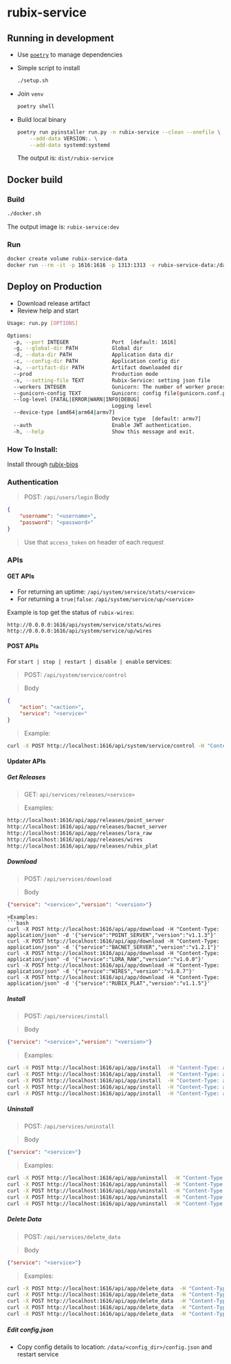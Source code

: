# rubix-service

## Running in development

- Use [`poetry`](https://github.com/python-poetry/poetry) to manage dependencies
- Simple script to install

    ```bash
    ./setup.sh
    ```

- Join `venv`

    ```bash
    poetry shell
    ```

- Build local binary

    ```bash
    poetry run pyinstaller run.py -n rubix-service --clean --onefile \
        --add-data VERSION:. \
        --add-data systemd:systemd
    ```

  The output is: `dist/rubix-service`

## Docker build

### Build

```bash
./docker.sh
```

The output image is: `rubix-service:dev`

### Run

```bash
docker create volume rubix-service-data
docker run --rm -it -p 1616:1616 -p 1313:1313 -v rubix-service-data:/data --name rubix-service rubix-service:dev
```

## Deploy on Production

- Download release artifact
- Review help and start
```bash
Usage: run.py [OPTIONS]

Options:
  -p, --port INTEGER              Port  [default: 1616]
  -g, --global-dir PATH           Global dir
  -d, --data-dir PATH             Application data dir
  -c, --config-dir PATH           Application config dir
  -a, --artifact-dir PATH         Artifact downloaded dir
  --prod                          Production mode
  -s, --setting-file TEXT         Rubix-Service: setting json file
  --workers INTEGER               Gunicorn: The number of worker processes for handling requests.
  --gunicorn-config TEXT          Gunicorn: config file(gunicorn.conf.py)
  --log-level [FATAL|ERROR|WARN|INFO|DEBUG]
                                  Logging level
  --device-type [amd64|arm64|armv7]
                                  Device type  [default: armv7]
  --auth                          Enable JWT authentication.
  -h, --help                      Show this message and exit.
```

### How To Install:

Install through [rubix-bios](https://github.com/NubeIO/rubix-bios)


### Authentication

> POST: `/api/users/login`
> Body
```json
{
    "username": "<username>",
    "password": "<password>"
}
```
> Use that `access_token` on header of each request

### APIs

#### GET APIs

- For returning an uptime: `/api/system/service/stats/<service>`
- For returning a `true|false`: `/api/system/service/up/<service>`


Example is top get the status of `rubix-wires`:
```
http://0.0.0.0:1616/api/system/service/stats/wires
http://0.0.0.0:1616/api/system/service/up/wires
```


#### POST APIs

For `start | stop | restart | disable | enable` services: 

> POST: `/api/system/service/control`

> Body
```json
{
    "action": "<action>",
    "service": "<service>"
}
```

> Example:
```bash
curl -X POST http://localhost:1616/api/system/service/control -H "Content-Type: application/json" -d '{"action": "restart","service":"wires"}'
```


#### Updater APIs

##### Get Releases

> GET: `api/services/releases/<service>`

>Examples:
```bash
http://localhost:1616/api/app/releases/point_server
http://localhost:1616/api/app/releases/bacnet_server
http://localhost:1616/api/app/releases/lora_raw
http://localhost:1616/api/app/releases/wires
http://localhost:1616/api/app/releases/rubix_plat
```

##### Download

> POST: `/api/services/download`

> Body
```json
{"service": "<service>","version": "<version>"}
```

```
>Examples:
```bash
curl -X POST http://localhost:1616/api/app/download -H "Content-Type: application/json" -d '{"service":"POINT_SERVER","version":"v1.1.3"}'
curl -X POST http://localhost:1616/api/app/download -H "Content-Type: application/json" -d '{"service":"BACNET_SERVER","version":"v1.2.1"}'
curl -X POST http://localhost:1616/api/app/download -H "Content-Type: application/json" -d '{"service":"LORA_RAW","version":"v1.0.0"}'
curl -X POST http://localhost:1616/api/app/download -H "Content-Type: application/json" -d '{"service":"WIRES","version":"v1.8.7"}'
curl -X POST http://localhost:1616/api/app/download -H "Content-Type: application/json" -d '{"service":"RUBIX_PLAT","version":"v1.1.5"}'
```

##### Install

> POST: `/api/services/install`

> Body
```json
{"service": "<service>","version": "<version>"}
```

> Examples:
```bash
curl -X POST http://localhost:1616/api/app/install  -H "Content-Type: application/json" -d '{"service":"POINT_SERVER","version":"v1.1.3"}'
curl -X POST http://localhost:1616/api/app/install  -H "Content-Type: application/json" -d '{"service":"BACNET_SERVER","version":"v1.2.1"}'
curl -X POST http://localhost:1616/api/app/install  -H "Content-Type: application/json" -d '{"service":"LORA_RAW","version":"v1.0.0"}'
curl -X POST http://localhost:1616/api/app/install  -H "Content-Type: application/json" -d '{"service":"WIRES","version":"v1.8.7"}'
curl -X POST http://localhost:1616/api/app/install  -H "Content-Type: application/json" -d '{"service":"RUBIX_PLAT","version":"v1.1.5"}'
```

##### Uninstall

> POST: `/api/services/uninstall`

> Body
```json
{"service": "<service>"}
```

> Examples:
```bash
curl -X POST http://localhost:1616/api/app/uninstall  -H "Content-Type: application/json" -d '{"service":"POINT_SERVER"}'
curl -X POST http://localhost:1616/api/app/uninstall  -H "Content-Type: application/json" -d '{"service":"BACNET_SERVER"}'
curl -X POST http://localhost:1616/api/app/uninstall  -H "Content-Type: application/json" -d '{"service":"LORA_RAW"}'
curl -X POST http://localhost:1616/api/app/uninstall  -H "Content-Type: application/json" -d '{"service":"WIRES"}'
curl -X POST http://localhost:1616/api/app/uninstall  -H "Content-Type: application/json" -d '{"service":"RUBIX_PLAT"}'
```

##### Delete Data

> POST: `/api/services/delete_data`

> Body
```json
{"service": "<service>"}
```

> Examples:
```bash
curl -X POST http://localhost:1616/api/app/delete_data  -H "Content-Type: application/json" -d '{"service":"POINT_SERVER"}'
curl -X POST http://localhost:1616/api/app/delete_data  -H "Content-Type: application/json" -d '{"service":"BACNET_SERVER"}'
curl -X POST http://localhost:1616/api/app/delete_data  -H "Content-Type: application/json" -d '{"service":"LORA_RAW"}'
curl -X POST http://localhost:1616/api/app/delete_data  -H "Content-Type: application/json" -d '{"service":"WIRES"}'
curl -X POST http://localhost:1616/api/app/delete_data  -H "Content-Type: application/json" -d '{"service":"RUBIX_PLAT"}'
```

##### Edit config.json

- Copy config details to location: `/data/<config_dir>/config.json` and restart service
